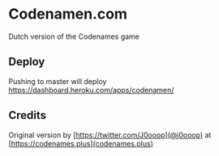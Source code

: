 # Codenamen.com

Dutch version of the Codenames game

## Deploy

Pushing to master will deploy https://dashboard.heroku.com/apps/codenamen/

## Credits

Original version by [https://twitter.com/J0ooop](@j0ooop) at [https://codenames.plus](codenames.plus)
